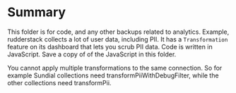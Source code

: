 # Summary

This folder is for code, and any other backups related to analytics.
Example, rudderstack collects a lot of user data, including PII. It has a
`Transformation` feature on its dashboard that lets you scrub PII data.
Code is written in JavaScript. Save a copy of of the JavaScript in this folder.

You cannot apply multiple transformations to the same connection. So for example Sundial collections
need transformPiiWithDebugFilter, while the other collections need transformPii.
